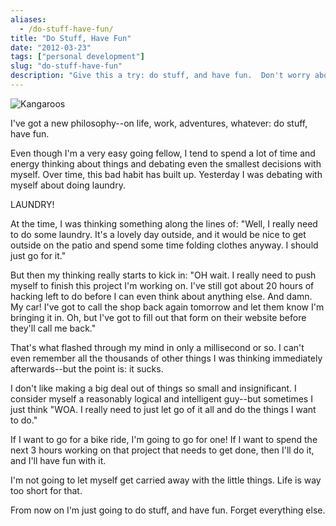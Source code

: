 ```yaml
---
aliases:
  - /do-stuff-have-fun/
title: "Do Stuff, Have Fun"
date: "2012-03-23"
tags: ["personal development"]
slug: "do-stuff-have-fun"
description: "Give this a try: do stuff, and have fun.  Don't worry about anything else."
---
```



![Kangaroos][]


I've got a new philosophy--on life, work, adventures, whatever: do stuff, have
fun.

Even though I'm a very easy going fellow, I tend to spend a lot of time and
energy thinking about things and debating even the smallest decisions with
myself.  Over time, this bad habit has built up.  Yesterday I was debating with
myself about doing laundry.

LAUNDRY!

At the time, I was thinking something along the lines of: "Well, I really need
to do some laundry.  It's a lovely day outside, and it would be nice to get
outside on the patio and spend some time folding clothes anyway.  I should just
go for it."

But then my thinking really starts to kick in: "OH wait.  I really need to push
myself to finish this project I'm working on.  I've still got about 20 hours of
hacking left to do before I can even think about anything else.  And damn.  My
car!  I've got to call the shop back again tomorrow and let them know I'm
bringing it in.  Oh, but I've got to fill out that form on their website before
they'll call me back."

That's what flashed through my mind in only a millisecond or so.  I can't even
remember all the thousands of other things I was thinking immediately
afterwards--but the point is: it sucks.

I don't like making a big deal out of things so small and insignificant.  I
consider myself a reasonably logical and intelligent guy--but sometimes I just
think "WOA.  I really need to just let go of it all and do the things I want to
do."

If I want to go for a bike ride, I'm going to go for one!  If I want to spend
the next 3 hours working on that project that needs to get done, then I'll do
it, and I'll have fun with it.

I'm not going to let myself get carried away with the little things.  Life is
way too short for that.

From now on I'm just going to do stuff, and have fun.  Forget everything else.


  [Kangaroos]: /static/images/2012/kangaroos.png "Kangaroos"

